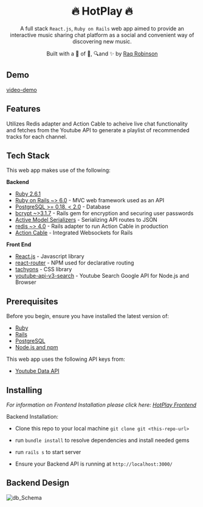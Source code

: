 <h1 align='center'><b>
🔥 HotPlay 🔥</b></h1>  
<p align='center'>
A full stack <code>React.js</code>, <code>Ruby on Rails</code> web app aimed to provide
an interactive music sharing chat platform as a social and convenient way of discovering new music.
</p>
 

<p align="center">
Built with a 🖤 of 🎵, 🔍and ✨ by <a href='https://github.com/robin-raq'> Raq
Robinson</a>
</p>

**Demo** 
------------
[video-demo](https://www.loom.com/share/4d50e0e68b004e8aafd0ee955836fb5d)

**Features**
------------

Utilizes Redis adapter and Action Cable to acheive live chat functionality and fetches from the Youtube API to generate a playlist of recommended tracks for each channel.

**Tech Stack**
--------------

This web app makes use of the following:

**Backend**

-   [Ruby 2.6.1](https://www.ruby-lang.org/en/)
-   [Ruby on Rails ~> 6.0](https://rubyonrails.org/) - MVC web framework used as an API
-   [PostgreSQL >= 0.18, < 2.0](https://www.postgresql.org/) - Database
-   [bcrypt ~>3.1.7](https://github.com/codahale/bcrypt-ruby) - Rails gem for encryption and securing user passwords
-   [Active Model Serializers](https://github.com/rails-api/active_model_serializers) - Serializing API routes to JSON
-   [redis ~> 4.0](https://github.com/redis/redis-rb) - Rails adapter to run Action Cable in production
-   [Action Cable](https://github.com/rails/rails/tree/master/actioncable) - Integrated Websockets for Rails

**Front End**

-   [React.js](https://reactjs.org/) - Javascript library
-   [react-router](https://github.com/ReactTraining/react-router#readme) - NPM used for declarative routing
-   [tachyons](https://tachyons.io/) - CSS library
-   [youtube-api-v3-search](https://www.npmjs.com/package/youtube-api-v3-search) - Youtube Search Google API for Node.js and Browser

**Prerequisites**
-----------------

Before you begin, ensure you have installed the latest version of:

-   [Ruby](https://www.ruby-lang.org/en/)
-   [Rails](https://rubyonrails.org/)
-   [PostgreSQL](https://www.postgresql.org/)
-   [Node.js and npm](https://nodejs.org/en/)

This web app uses the following API keys from:

-   [Youtube Data API](https://developers.google.com/youtube/v3)

**Installing**
--------------

*For information on Frontend Installation please click here: [HotPlay Frontend](https://github.com/robin-raq/hot-play)*

Backend Installation:

-   Clone this repo to your local machine `git clone git <this-repo-url>`

-   run `bundle install` to resolve dependencies and install needed gems

-   run `rails s` to start server

-   Ensure your Backend API is running at `http://localhost:3000/`


 **Backend Design**
-----------------------------------------------
![db_Schema](https://drive.google.com/file/d/17CoYfHh25qHwAPRhvzpoqU9EBf6v5y7N/view?usp=sharing)


